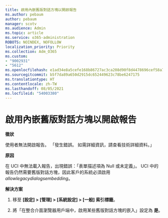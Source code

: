 ```yaml
---
title: 啟用內嵌舊版對話方塊以開啟報告
ms.author: pebaum
author: pebaum
manager: scotv
ms.audience: Admin
ms.topic: article
ms.service: o365-administration
ROBOTS: NOINDEX, NOFOLLOW
localization_priority: Priority
ms.collection: Adm_O365
ms.custom:
- "9002931"
- "5612"
ms.openlocfilehash: e1ad34e8a5cefe168b86727ac3ca208d90f8d4478696cef58a7d0b04475fba56
ms.sourcegitcommit: b5f7da89a650d2915dc652449623c78be6247175
ms.translationtype: HT
ms.contentlocale: zh-TW
ms.lasthandoff: 08/05/2021
ms.locfileid: "54003380"
---
```

# <a name="enable-embedding-legacy-dialogs-to-open-reports"></a>啟用內嵌舊版對話方塊以開啟報告

**徵狀**

使用者無法開啟報告。 「發生錯誤。 如需詳細資訊，請查看技術詳細資料。」

**原因**

在 UCI 中無法載入報告，出現錯誤：「表單描述項為 Null 或未定義」。 UCI 中的報告仍然需要舊版對話方塊，因此客戶的系統必須啟用 *allowlegacydialogsembedding*。

**解決方案**

1. 移至 **[設定] > [管理] > [系統設定] > [一般] 索引標籤**。

2. 將「在整合介面瀏覽器用戶端中，啟用某些舊版對話方塊的嵌入」設定為 **是**。
